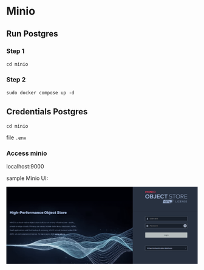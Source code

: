 # Minio

## Run Postgres
### Step 1
```
cd minio
```
### Step 2
```
sudo docker compose up -d
```

## Credentials Postgres
```
cd minio
```
file ```.env```

### Access minio
localhost:9000

sample Minio UI:

![image](./assets/minio.png)